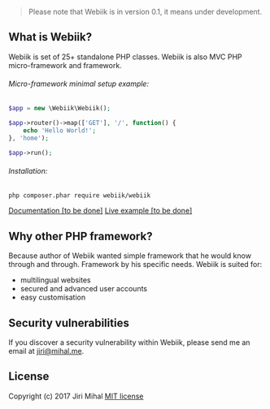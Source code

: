 > Please note that Webiik is in version 0.1, it means under development.

## What is Webiik?
Webiik is set of 25+ standalone PHP classes. Webiik is also MVC PHP micro-framework and framework.

###### Micro-framework minimal setup example:
```php
$app = new \Webiik\Webiik();

$app->router()->map(['GET'], '/', function() {
    echo 'Hello World!';
}, 'home');

$app->run();
```

###### Installation:
```bash
php composer.phar require webiik/webiik
```

[Documentation [to be done]]()
[Live example [to be done]]()

## Why other PHP framework?
Because author of Webiik wanted simple framework that he would know through and through. Framework by his specific needs. Webiik is suited for:

  - multilingual websites
  - secured and advanced user accounts
  - easy customisation

## Security vulnerabilities
If you discover a security vulnerability within Webiik, please send me an email at jiri@mihal.me.

## License
Copyright (c) 2017 Jiri Mihal
[MIT license](http://opensource.org/licenses/MIT)
